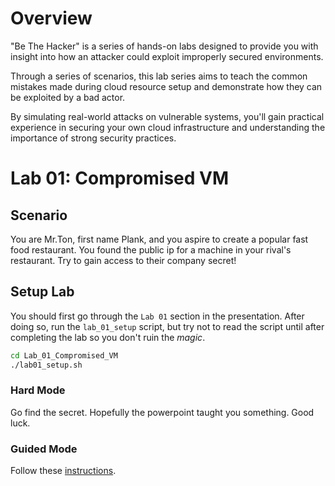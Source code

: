 # Overview

"Be The Hacker" is a series of hands-on labs designed to provide you with insight into how an attacker could exploit improperly secured environments. 

Through a series of scenarios, this lab series aims to teach the common mistakes made during cloud resource setup and demonstrate how they can be exploited by a bad actor.

By simulating real-world attacks on vulnerable systems, you'll gain practical experience in securing your own cloud infrastructure and understanding the importance of strong security practices.

# Lab 01: Compromised VM

## Scenario

You are Mr.Ton, first name Plank, and you aspire to create a popular fast food restaurant. You found the public ip for a machine in your  rival's restaurant. Try to gain access to their company secret!

## Setup Lab

You should first go through the `Lab 01` section in the presentation. After doing so, run the `lab_01_setup` script, but try not to read the script until after completing the lab so you don't ruin the *magic*.

```bash
cd Lab_01_Compromised_VM
./lab01_setup.sh
```

### Hard Mode

Go find the secret. Hopefully the powerpoint taught you something. Good luck.

### Guided Mode

Follow these [instructions](./Lab_01_Compromised_VM/guided_mode.md).
